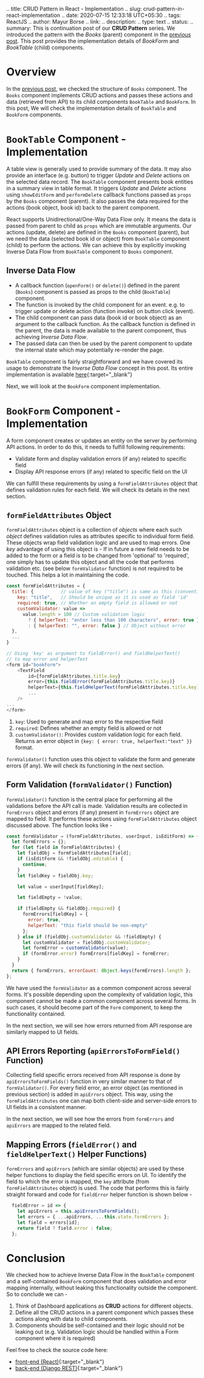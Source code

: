 .. title: CRUD Pattern in React - Implementation
.. slug: crud-pattern-in-react-implementation
.. date: 2020-07-15 12:33:18 UTC+05:30
.. tags: ReactJS
.. author: Mayur Borse
.. link:
.. description:
.. type: text
.. status:
.. summary: This is continuation post of our <strong>CRUD Pattern</strong> series. We introduced the pattern with the <em>Books</em> (parent) component in the <a href="/blog/2020/crud-pattern-in-react-introduction">previous post</a>. This post provides the implementation details of <em>BookForm</em> and <em>BookTable</em> (child) components.

# Overview

In the <a href="/blog/2020/crud-pattern-in-react-introduction">previous post</a>, we checked the structure of `Books` component. The `Books` component implements CRUD actions and passes these actions and data (retrieved from API) to its child components `BookTable` and `BookForm`. In this post, We will check the implementation details of `BookTable` and `BookForm` components.

# `BookTable` Component - Implementation

A table view is generally used to provide summary of the data. It may also provide an interface (e.g. button) to trigger _Update_ and _Delete_ actions on the selected data record. The `BookTable` component presents book entities in a summary view in table format. It triggers _Update_ and _Delete_ actions using `showEditForm` and `performDelete` callback functions passed as `props` by the `Books` component (parent). It also passes the data required for the actions (book object, book id) back to the parent component.

React supports Unidirectional/One-Way Data Flow only. It means the data is passed from parent to child as `props` which are immutable arguments. Our actions (update, delete) are defined in the `Books` component (parent), but we need the data (selected book id or object) from `BookTable` component (child) to perform the actions. We can achieve this by explicitly invoking Inverse Data Flow from `BookTable` component to `Books` component.

## Inverse Data Flow

- A callback function (`openForm()` or `delete()`) defined in the parent (`Books`) component is passed as props to the child (`BookTable`) component.
- The function is invoked by the child component for an event. e.g. to trigger update or delete action (function invoke) on button click (event).
- The child component can pass data (book id or book object) as an argument to the callback function. As the callback function is defined in the parent, the data is made available to the parent component, thus achieving _Inverse Data Flow_.
- The passed data can then be used by the parent component to update the internal state which may potentially re-render the page.

`BookTable` component is fairly straightforward and we have covered its usage to demonstrate the *Inverse Data Flow* concept in this post. Its entire implementation is available [here](https://github.com/hyphenOs/library-frontend/blob/master/src/pages/books/components/BookTable.js){:target="\_blank"}

Next, we will look at the `BookForm` component implementation.

# `BookForm` Component - Implementation

A form component creates or updates an entity on the server by performing API actions. In order to do this, it needs to fulfill following requirements:

- Validate form and display validation errors (if any) related to specific field
- Display API response errors (if any) related to specific field on the UI

We can fulfill these requirements by using a `formFieldAttributes` object that defines validation rules for each field. We will check its details in the next section.

## `formFieldAttributes` Object

`formFieldAttributes` object is a collection of _objects_ where each such _object_ defines validation rules as attributes specific to individual form field. These objects wrap field validation logic and are used to map errors. One _key_ advantage of using this object is - If in future a new field needs to be added to the form or a field is to be changed from 'optional' to 'required', one simply has to update this object and all the code that performs validation etc. (see below `formValidator` function) is not required to be touched. This helps a lot in maintaining the code.

```javascript
const formFieldAttributes = {
  title: {          // value of key ("title") is same as this (convention)
    key: "title",   // Should be unique as it is used as field 'id'
    required: true, // Whether an empty field is allowed or not
    customValidator: value =>
      value.length > 100 // Custom validation logic
        ? { helperText: "enter less than 100 characters", error: true } // Object with error
        : { helperText: "", error: false } // Object without error
  },
  ...
}

// Using 'key' as argument to fieldError() and fieldHelperText()
// to map error and helperText
<form id="bookForm">
    <TextField
        id={formFieldAttributes.title.key}
        error={this.fieldError(formFieldAttributes.title.key)}
        helperText={this.fieldHelperText(formFieldAttributes.title.key)}
        ...
    />
...
</form>

```

1. `key`: Used to generate and map error to the respective field
2. `required`: Defines whether an empty field is allowed or not
3. `customValidator()`: Provides custom validation logic for each field. Returns an error object in `{key: { error: true, helperText:"text" }}` format.


`formValidator()` function uses this object to validate the form and generate errors (if any). We will check its functioning in the next section.

## Form Validation (`formValidator()` Function)

`formValidator()` function is the central place for performing all the validations before the API call is made. Validation results are collected in `formErrors` object and errors (if any) present in `formErrors` object are mapped to field. It performs these actions using `formFieldAttributes` object discussed above. The function looks like -

```javascript
const formValidator = (formFieldAttributes, userInput, isEditForm) => {
  let formErrors = {};
  for (let field in formFieldAttributes) {
    let fieldObj = formFieldAttributes[field];
    if (isEditForm && !fieldObj.editable) {
      continue;
    }
    let fieldKey = fieldObj.key;

    let value = userInput[fieldKey];

    let fieldEmpty = !value;

    if (fieldEmpty && fieldObj.required) {
      formErrors[fieldKey] = {
        error: true,
        helperText: "this field should be non-empty"
      };
    } else if (fieldObj.customValidator && !fieldEmpty) {
      let customValidator = fieldObj.customValidator;
      let formError = customValidator(value);
      if (formError.error) formErrors[fieldKey] = formError;
    }
  }
  return { formErrors, errorCount: Object.keys(formErrors).length };
};
```

We have used the `formValidator` as a common component across several forms. It's possible depending upon the complexity of validation logic, this component cannot be made a common component across several forms. In such cases, it should become part of the `Form` component, to keep the functionality contained.

In the next section, we will see how errors returned from API response are similarly mapped to UI fields.

## API Errors Reporting (`apiErrorsToFormField()` Function)

Collecting field specific errors received from API response is done by `apiErrorsToFormFields()` function in very similar manner to that of `formValidator()`. For every field error, an error object (as mentioned in previous section) is added in `apiErrors` object. This way, using the `formFieldAttributes` one can map both client-side and server-side errors to UI fields in a consistent manner.

In the next section, we will see how the errors from `formErrors` and `apiErrors` are mapped to the related field.

## Mapping Errors (`fieldError()` and `fieldHelperText()` Helper Functions)

`formErrors` and `apiErrors` (which are similar objects) are used by these helper functions to display the field specific errors on UI. To identify the field to which the error is mapped, the `key` attribute (from `formFieldAttributes` object) is used. The code that performs this is fairly straight forward and code for `fieldError` helper function is shown below -

```javascript
  fieldError = id => {
    let apiErrors = this.apiErrorsToFormFields();
    let errors = { ...apiErrors, ...this.state.formErrors };
    let field = errors[id];
    return field ? field.error : false;
  };
```
# Conclusion

We checked how to achieve Inverse Data Flow in the `BookTable` component and a self-contained `BookForm` component that does
validation and error mapping internally, without leaking this functionality outside the component. So to conclude we can  -

1. Think of Dashboard applications as **CRUD** actions for different objects.
2. Define all the CRUD actions in a parent component which passes these actions along with data to child components.
3. Components should be self-contained and their logic should not be leaking out (e.g. Validation logic should be handled within a Form component where it is required)

Feel free to check the source code here:

- [front-end (React)](https://github.com/hyphenOs/library-frontend){:target="\_blank"}
- [back-end (Django REST)](https://github.com/hyphenOs/library-backend){:target="\_blank"}
